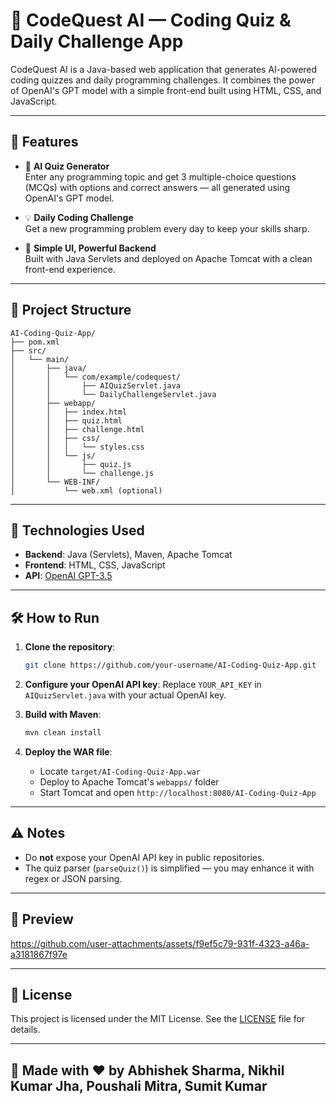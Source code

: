 
# 🤖 CodeQuest AI — Coding Quiz & Daily Challenge App

CodeQuest AI is a Java-based web application that generates AI-powered coding quizzes and daily programming challenges. It combines the power of OpenAI's GPT model with a simple front-end built using HTML, CSS, and JavaScript.

---

## 🚀 Features

- 🎯 **AI Quiz Generator**  
  Enter any programming topic and get 3 multiple-choice questions (MCQs) with options and correct answers — all generated using OpenAI's GPT model.

- 💡 **Daily Coding Challenge**  
  Get a new programming problem every day to keep your skills sharp.

- 🧠 **Simple UI, Powerful Backend**  
  Built with Java Servlets and deployed on Apache Tomcat with a clean front-end experience.

---

## 📁 Project Structure

```
AI-Coding-Quiz-App/
├── pom.xml
├── src/
│   └── main/
│       ├── java/
│       │   └── com/example/codequest/
│       │       ├── AIQuizServlet.java
│       │       └── DailyChallengeServlet.java
│       ├── webapp/
│       │   ├── index.html
│       │   ├── quiz.html
│       │   ├── challenge.html
│       │   ├── css/
│       │   │   └── styles.css
│       │   └── js/
│       │       ├── quiz.js
│       │       └── challenge.js
│       └── WEB-INF/
│           └── web.xml (optional)
```

---

## 🔧 Technologies Used

- **Backend**: Java (Servlets), Maven, Apache Tomcat
- **Frontend**: HTML, CSS, JavaScript
- **API**: [OpenAI GPT-3.5](https://platform.openai.com/docs)

---

## 🛠️ How to Run

1. **Clone the repository**:
   ```bash
   git clone https://github.com/your-username/AI-Coding-Quiz-App.git
   ```

2. **Configure your OpenAI API key**:
   Replace `YOUR_API_KEY` in `AIQuizServlet.java` with your actual OpenAI key.

3. **Build with Maven**:
   ```bash
   mvn clean install
   ```

4. **Deploy the WAR file**:
   - Locate `target/AI-Coding-Quiz-App.war`
   - Deploy to Apache Tomcat's `webapps/` folder
   - Start Tomcat and open `http://localhost:8080/AI-Coding-Quiz-App`

---

## ⚠️ Notes

- Do **not** expose your OpenAI API key in public repositories.
- The quiz parser (`parseQuiz()`) is simplified — you may enhance it with regex or JSON parsing.

---

## 📸 Preview

https://github.com/user-attachments/assets/f9ef5c79-931f-4323-a46a-a3181867f97e

---

## 📜 License

This project is licensed under the MIT License. See the [LICENSE](LICENSE) file for details.

---

## 🙌 Made with ❤️ by Abhishek Sharma, Nikhil Kumar Jha, Poushali Mitra, Sumit Kumar
